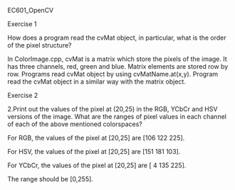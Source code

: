  EC601_OpenCV


Exercise 1

How does a program read the cvMat object, in particular, what is the order of the pixel structure?

In ColorImage.cpp, cvMat is a matrix which store the pixels of the image. It has three channels, red, green and blue. Matrix elements are stored row by row. Programs read cvMat object by using cvMatName.at(x,y). Program read the cvMat object in a similar way with the matrix object.


Exercise 2

2.Print out the values of the pixel at (20,25) in the RGB, YCbCr and HSV versions of the image. What are the ranges of pixel values in each channel of each of the above mentioned colorspaces?

For RGB, the values of the pixel at [20,25] are [106 122 225].

For HSV, the values of the pixel at [20,25] are [151 181 103].

For YCbCr, the values of the pixel at [20,25] are [  4 135 225].

The range should be [0,255].
